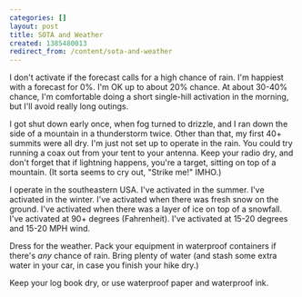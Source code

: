 ```yaml
---
categories: []
layout: post
title: SOTA and Weather
created: 1385480013
redirect_from: /content/sota-and-weather
---
```

I don't activate if the forecast calls for a high chance of rain.  I'm happiest with a forecast for 0%.  I'm OK up to about 20% chance.  At about 30-40% chance, I'm comfortable doing a short single-hill activation in the morning, but I'll avoid really long outings.

I got shut down early once, when fog turned to drizzle, and I ran down the side of a mountain in a thunderstorm twice.  Other than that, my first 40+ summits were all dry.  I'm just not set up to operate in the rain.  You could try running a coax out from your tent to your antenna.  Keep your radio dry, and don't forget that if lightning happens, you're a target, sitting on top of a mountain.  (It sorta seems to cry out, "Strike me!" IMHO.)

I operate in the southeastern USA.  I've activated in the summer.  I've activated in the winter.  I've activated when there was fresh snow on the ground.  I've activated when there was a layer of ice on top of a snowfall.  I've activated at 90+ degrees (Fahrenheit).  I've activated at 15-20 degrees and 15-20 MPH wind.

Dress for the weather.  Pack your equipment in waterproof containers if there's *any* chance of rain.  Bring plenty of water (and stash some extra water in your car, in case you finish your hike dry.)

Keep your log book dry, or use waterproof paper and waterproof ink.
